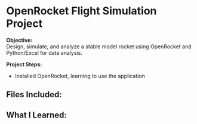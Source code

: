 # OpenRocket Flight Simulation Project

**Objective:**  
Design, simulate, and analyze a stable model rocket using OpenRocket and Python/Excel for data analysis.

**Project Steps:**  
- Installed OpenRocket, learning to use the application

**Files Included:**  
---

**What I Learned:**  
---
